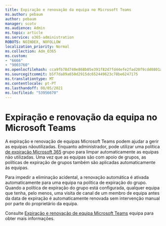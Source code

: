```yaml
---
title: Expiração e renovação da equipa no Microsoft Teams
ms.author: pebaum
author: pebaum
manager: scotv
ms.audience: Admin
ms.topic: article
ms.service: o365-administration
ROBOTS: NOINDEX, NOFOLLOW
localization_priority: Normal
ms.collection: Adm_O365
ms.custom:
- "6666"
- "9003760"
ms.openlocfilehash: cca9fb78d740e868b05e391f82d7fd44efe2fad20f9cdd0801ae05dbfa410a05
ms.sourcegitcommit: b5f7da89a650d2915dc652449623c78be6247175
ms.translationtype: MT
ms.contentlocale: pt-PT
ms.lasthandoff: 08/05/2021
ms.locfileid: "53956670"
---
```

# <a name="team-expiration-and-renewal-in-microsoft-teams"></a>Expiração e renovação da equipa no Microsoft Teams

A expiração e renovação de equipas Microsoft Teams podem ajudar a gerir as equipas nãoutilizadas. Enquanto administrador, pode utilizar uma política [de expiração Microsoft 365](https://docs.microsoft.com/microsoft-365/admin/create-groups/office-365-groups-expiration-policy) grupo para limpar automaticamente as equipas não utilizadas. Uma vez que as equipas são com apoio de grupos, as políticas de expiração de grupos também são aplicadas automaticamente às equipas.

Para impedir a eliminação acidental, a renovação automática é ativada automaticamente para uma equipa na política de expiração do grupo. Quando a política de expiração do grupo está configurada, qualquer equipa que tenha, pelo menos, uma visita de canal de um membro de equipa antes da data de expiração é automaticamente renovada sem intervenção manual por parte do proprietário da equipa.  

Consulte [Expiração e renovação de equipa Microsoft Teams](https://docs.microsoft.com/microsoftteams/team-expiration-renewal) equipa para obter mais informações.
